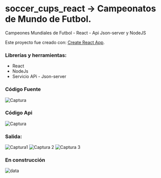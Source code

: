 # soccer_cups_react -> Campeonatos de Mundo de Futbol. 
Campeones Mundiales de Futbol - React - Api Json-server y NodeJS

Este proyecto fue creado con: [Create React App](https://github.com/facebook/create-react-app).

### Librerías y herramientas:

* React
* NodeJs
* Servicio APi - Json-server

### Código Fuente

![Captura](https://user-images.githubusercontent.com/7141537/69931787-852a1900-1496-11ea-8d89-2132cf58117f.PNG)

### Código Api

![Captura](https://user-images.githubusercontent.com/7141537/69931852-c6bac400-1496-11ea-9156-3c11302f2655.PNG)

### Salida:

![Captura1](https://user-images.githubusercontent.com/7141537/69931788-85c2af80-1496-11ea-899d-acfcb5ddcd6b.PNG)
![Captura 2](https://user-images.githubusercontent.com/7141537/69931785-852a1900-1496-11ea-91b5-16b7bf2f33d9.PNG)
![Captura 3](https://user-images.githubusercontent.com/7141537/69931786-852a1900-1496-11ea-8f94-eed0283f8fe2.PNG)

### En construcción 

![data](https://user-images.githubusercontent.com/7141537/48297627-294fb500-e47b-11e8-9d9c-4b184aefd012.png)

